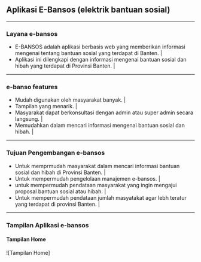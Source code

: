 ## Aplikasi E-Bansos (elektrik bantuan sosial)

---

### Layana e-bansos
- E-BANSOS adalah aplikasi berbasis web yang memberikan informasi mengenai tentang bantuan sosial yang terdapat di Banten. |
- Aplikasi ini dilengkapi dengan informasi mengenai bantuan sosial dan hibah yang terdapat di Provinsi Banten. |

---

### e-banso features
- Mudah digunakan oleh masyarakat banyak. |
- Tampilan yang menarik. |
- Masyarakat dapat berkonsultasi dengan admin atau super admin secara langsung. |
- Memudahkan dalam mencari informasi mengenai bantuan sosial dan hibah. |

---

### Tujuan Pengembangan e-bansos
- Untuk memprmudah masyarakat dalam mencari informasi bantuan sosial dan hibah di Provinsi Banten. |
- Untuk mempermudah pengelolaan manajemen e-bansos. |
- untuk mempermudah pendataan masyarakat yang ingin mengajui proposal bantuan sosial atau hibah. |
- Untuk mempermudah pendataan jumlah masyatakat agar lebh teratur yang terdapat di provinsi Banten. |

---

### Tampilan Aplikasi e-bansos

#### Tampilan Home
![Tampilan Home]

